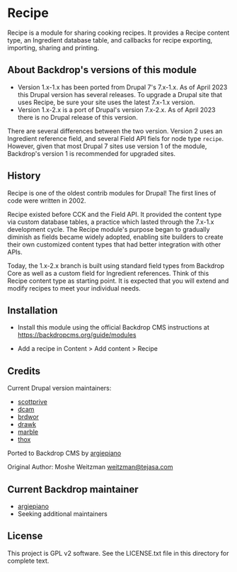 
# Recipe

Recipe is a module for sharing cooking recipes. It provides a Recipe content type, an Ingredient database table, and callbacks for recipe exporting, importing, sharing and printing.

## About Backdrop's versions of this module
- Version 1.x-1.x has been ported from Drupal 7's 7.x-1.x. As of April 2023 this Drupal version has several releases. To upgrade a Drupal site that uses Recipe, be sure your site uses the latest 7.x-1.x version.
- Version 1.x-2.x is a port of Drupal's version 7.x-2.x. As of April 2023 there is no Drupal release of this version.

There are several differences between the two version. Version 2 uses an Ingredient reference field, and several Field API fiels for node type `recipe`. However, given that most Drupal 7 sites use version 1 of the module, Backdrop's version 1 is recommended for upgraded sites.   

## History
Recipe is one of the oldest contrib modules for Drupal! The first lines of code were written in 2002.

Recipe existed before CCK and the Field API. It provided the content type via custom database tables, a practice which lasted through the 7.x-1.x development cycle. The Recipe module's purpose began to gradually diminish as fields became widely adopted, enabling site builders to create their own customized content types that had better integration with other APIs.

Today, the 1.x-2.x branch is built using standard field types from Backdrop Core as well as a custom field for Ingredient references. Think of this Recipe content type as starting point. It is expected that you will extend and modify recipes to meet your individual needs.

## Installation
- Install this module using the official Backdrop CMS instructions at
  https://backdropcms.org/guide/modules

- Add a recipe in Content > Add content > Recipe

## Credits
Current Drupal version maintainers:
- [scottprive](https://www.drupal.org/u/scottprive)
- [dcam](https://www.drupal.org/u/dcam)
- [brdwor](https://www.drupal.org/u/brdwor)
- [drawk](https://www.drupal.org/user/68658)
- [marble](https://www.drupal.org/user/49529)
- [thox](https://www.drupal.org/user/21913)

Ported to Backdrop CMS by [argiepiano](https://github.com/argiepiano)

Original Author: Moshe Weitzman <weitzman@tejasa.com>

## Current Backdrop maintainer
- [argiepiano](https://github.com/argiepiano)
- Seeking additional maintainers

## License
This project is GPL v2 software. See the LICENSE.txt file in this directory for
complete text.
